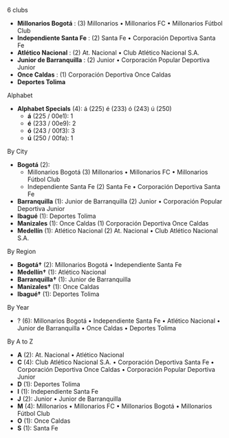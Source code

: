 6 clubs

- **Millonarios Bogotá** : (3) Millonarios • Millonarios FC • Millonarios Fútbol Club
- **Independiente Santa Fe** : (2) Santa Fe • Corporación Deportiva Santa Fe
- **Atlético Nacional** : (2) At. Nacional • Club Atlético Nacional S.A.
- **Junior de Barranquilla** : (2) Junior • Corporación Popular Deportiva Junior
- **Once Caldas** : (1) Corporación Deportiva Once Caldas
- **Deportes Tolima**




Alphabet

- **Alphabet Specials** (4):  á (225) é (233) ó (243) ú (250)
  - **á** (225 / 00e1): 1
  - **é** (233 / 00e9): 2
  - **ó** (243 / 00f3): 3
  - **ú** (250 / 00fa): 1




By City

- **Bogotá** (2): 
  - Millonarios Bogotá  (3) Millonarios • Millonarios FC • Millonarios Fútbol Club
  - Independiente Santa Fe  (2) Santa Fe • Corporación Deportiva Santa Fe
- **Barranquilla** (1): Junior de Barranquilla  (2) Junior • Corporación Popular Deportiva Junior
- **Ibagué** (1): Deportes Tolima 
- **Manizales** (1): Once Caldas  (1) Corporación Deportiva Once Caldas
- **Medellín** (1): Atlético Nacional  (2) At. Nacional • Club Atlético Nacional S.A.




By Region

- **Bogotá†** (2):   Millonarios Bogotá • Independiente Santa Fe
- **Medellín†** (1):   Atlético Nacional
- **Barranquilla†** (1):   Junior de Barranquilla
- **Manizales†** (1):   Once Caldas
- **Ibagué†** (1):   Deportes Tolima




By Year

- ? (6):   Millonarios Bogotá • Independiente Santa Fe • Atlético Nacional • Junior de Barranquilla • Once Caldas • Deportes Tolima






By A to Z

- **A** (2): At. Nacional • Atlético Nacional
- **C** (4): Club Atlético Nacional S.A. • Corporación Deportiva Santa Fe • Corporación Deportiva Once Caldas • Corporación Popular Deportiva Junior
- **D** (1): Deportes Tolima
- **I** (1): Independiente Santa Fe
- **J** (2): Junior • Junior de Barranquilla
- **M** (4): Millonarios • Millonarios FC • Millonarios Bogotá • Millonarios Fútbol Club
- **O** (1): Once Caldas
- **S** (1): Santa Fe




